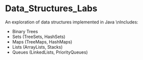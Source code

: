 # Data_Structures_Labs
An exploration of data structures implemented in Java
\nIncludes:
* Binary Trees
* Sets (TreeSets, HashSets)
* Maps (TreeMaps, HashMaps)
* Lists (ArrayLists, Stacks)
* Queues (LinkedLists, PriorityQueues)

